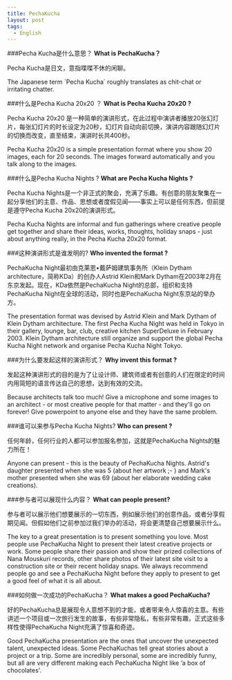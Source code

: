 ```yaml
---
title: PechaKucha
layout: post
tags:
  - English
---
```


###Pecha Kucha是什么意思？
   **What is PechaKucha？**

 <!--more-->

   Pecha Kucha是日文，意指喋喋不休的闲聊。

   The Japanese term ´Pecha Kucha´ roughly translates as chit-chat or irritating chatter.

###什么是Pecha Kucha 20x20 ？
   **What is Pecha Kucha 20x20 ?**

   Pecha Kucha 20x20 是一种简单的演讲形式，在此过程中演讲者播放20张幻灯片，每张幻灯片的时长设定为20秒，幻灯片自动向前切换，演讲内容跟随幻灯片的切换而改变，直至结束，演讲时长共400秒。

   Pecha Kucha 20x20 is a simple presentation format where you show 20 images, each for 20 seconds. The images forward automatically and you talk along to the images.

###什么是Pecha Kucha Nights ?
   **What are Pecha Kucha Nights ?**

   Pecha Kucha Nights是一个非正式的聚会，充满了乐趣。有创意的朋友聚集在一起分享他们的主意、作品、思想或者度假见闻——事实上可以是任何东西，但前提是遵守Pecha Kucha 20x20的演讲形式。

   Pecha Kucha Nights are informal and fun gatherings where creative people get together and share their ideas, works, thoughts, holiday snaps - just about anything really, in the Pecha Kucha 20x20 format.

###这种演讲形式是谁发明的?
   **Who invented the format ?**

   PechaKucha Night最初由克莱恩•戴萨姆建筑事务所（Klein Dytham architecture，简称KDa）的创办人Astrid Klein和Mark Dytham在2003年2月在东京发起。现在，KDa依然是PechaKucha Night的总部，组织和支持PechaKucha Night在全球的活动，同时也是PechaKucha Night东京站的举办方。

   The presentation format was devised by Astrid Klein and Mark Dytham of Klein Dytham architecture. The first Pecha Kucha Night was held in Tokyo in their gallery, lounge, bar, club, creative kitchen SuperDeluxe in February 2003. Klein Dytham architecture still organize and support the global Pecha Kucha Night network and organise Pecha Kucha Night Tokyo.

###为什么要发起这样的演讲形式？
   **Why invent this format ?**

   发起这种演讲形式的目的是为了让设计师、建筑师或者有创意的人们在限定的时间内用简短的语言传达自己的思想，达到有效的交流。

   Because architects talk too much! Give a microphone and some images to an architect - or most creative people for that matter - and they'll go on forever! Give powerpoint to anyone else and they have the same problem.

###谁可以来参与Pecha Kucha Nights?
   **Who can present ?**

   任何年龄，任何行业的人都可以参加报名参加，这就是PechaKucha Nights的魅力所在！

   Anyone can present - this is the beauty of PechaKucha Nights. Astrid's daughter presented when she was 5 (about her artwork ;- ) and Mark's mother presented when she was 69 (about her elaborate wedding cake creations).

###参与者可以展现什么内容？
   **What can people present?**

   参与者可以展示他们想要展示的一切东西，例如展示他们的创意作品，或者分享假期见闻。但假如他们之前参加过我们举办的活动，将会更清楚自己想要展示什么。

   The key to a great presentation is to present something you love. Most people use PechaKucha Night to present their latest creative projects or work. Some people share their passion and show their prized collections of Nana Mouskuri records, other share photos of their latest site visit to a construction site or their recent holiday snaps. We always recommend people go and see a PechaKucha Night before they apply to present to get a good feel of what it is all about.

###如何做一次成功的PechaKucha？
   **What makes a good PechaKucha?**

   好的PechaKucha总是展现令人意想不到的才能，或者带来令人惊喜的主意。有些讲述一个项目或一次旅行发生的故事，有些非常隐私，有些非常有趣，正式这些多样性使得PechaKucha Night充满了惊喜和奇迹。
   
   Good PechaKucha presentation are the ones that uncover the unexpected talent, unexpected ideas. Some PechaKuchas tell great stories about a project or a trip. Some are incredibly personal, some are incredibly funny, but all are very different making each PechaKucha Night like ‘a box of chocolates'.
